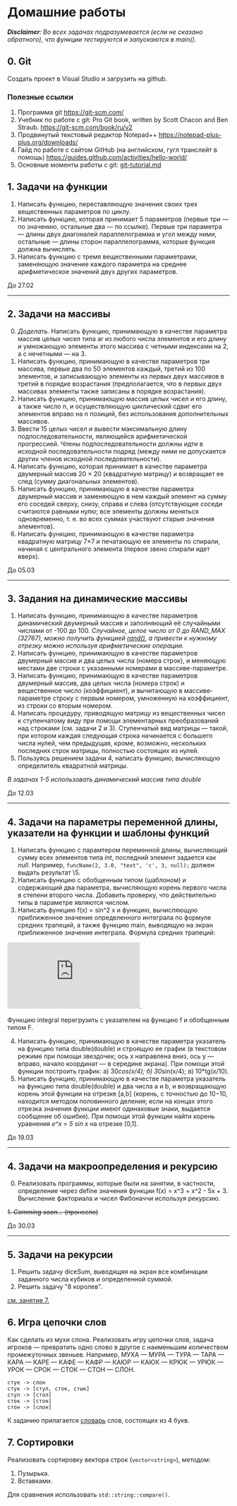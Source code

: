 # Домашние работы

***Disclaimer**: Во всех задачах подразумевается (если не сказано обратного), что функции тестируются и запускаются в main().*

## 0. Git
Создать проект в Visual Studio и загрузить на github.
### Полезные ссылки
1. Программа git https://git-scm.com/
2. Учебник по работе с git: Pro Git book, written by Scott Chacon and Ben Straub. https://git-scm.com/book/ru/v2
3. Продвинутый текстовый редактор Notepad++ https://notepad-plus-plus.org/downloads/
4. Гайд по работе с сайтом GitHub (на английском, гугл транслейт в помощь) https://guides.github.com/activities/hello-world/
5. Основные моменты работы с git: [git-tutorial.md](../master/git-tutorial.md)
## 1. Задачи на функции
1. Написать функцию, переставляющую значения своих трех вещественных параметров по циклу.
2. Написать функцию, которая принимает 5 параметров (первые три — по значению, остальные два — по ссылке).
Первые три параметра — длины двух диагоналей параллелограмма и угол между ними, остальные — длины сторон
параллелограмма, которые функция должна вычислять.
3. Написать функцию с тремя вещественными параметрами, заменяющую значение каждого параметра на среднее
арифметическое значений двух других параметров.

До 27.02

---

## 2. Задачи на массивы
0. *Доделать.* Написать функцию, принимающую в качестве параметра массив целых чисел типа ar из любого числа элементов и его длину и умножающую элементы этого массива с четными индексами на 2, а с нечетными — на 3.
1. Написать функцию, принимающую в качестве параметров три массива, первые два по 50 элементов каждый, третий из 100 элементов, и записывающую элементы из первых двух массивов в третий в порядке возрастания (предполагается, что в первых двух массивах элементы также записаны в порядке возрастания).
2. Написать функцию, принимающую массив целых чисел и его длину, а также число n, и осуществляющую циклический сдвиг его элементов вправо на n позиций, без использования дополнительных массивов.
3. Ввести 15 целых чисел и вывести максимальную длину подпоследовательности, являющейся арифметической прогрессией. Члены подпоследовательности должны идти в исходной последовательности подряд (между ними не допускается других членов исходной последовательности).
4. Написать функцию, которая принимает в качестве параметра двумерный массив 20 × 20 (квадратную матрицу) и возвращает ее след (сумму диагональных элементов).
5. Написать функцию, принимающую в качестве параметра двумерный массив и заменяющую в нем каждый элемент на сумму его соседей сверху, снизу, справа и слева (отсутствующие соседи считаются равными нулю; все элементы должны меняться одновременно, т. е. во всех суммах участвуют старые значения элементов).
6.  Написать функцию, принимающую в качестве параметра квадратную матрицу 7×7 и печатающую ее элементы по спирали, начиная с центрального элемента (первое звено спирали идет вверх).

До 05.03

---

## 3. Задания на динамические массивы
1. Написать функцию, принимающую в качестве параметров динамический двумерный массив и заполняющий её случайными числами от -100 до 100.
*Случайное, целое число от 0 до RAND_MAX (32767), можно получить функцией [rand\(\)](https://docs.microsoft.com/ru-ru/cpp/c-runtime-library/reference/rand?view=vs-2019), а привести к нужному отрезку можно используя арифметические операции.*
2. Написать функцию, принимающую в качестве параметров двумерный массив и два целых числа (номера строк), и меняющую местами две строки с указанными номерами в массиве-параметре.
3. Написать функцию, принимающую в качестве параметров двумерный массив, два целых числа (номера строк) и вещественное число (коэффициент), и вычитающую в массиве-параметре строку с первым номером, умноженную на коэффициент, из строки со вторым номером.
4. Написать процедуру, приводящую матрицу из вещественных чисел к ступенчатому виду при помощи элементарных преобразований над строками (см. задачи 2 и 3). Ступенчатый вид матрицы — такой, при котором каждая следующая строка начинается с большего числа нулей, чем предыдущая, кроме, возможно, нескольких последних строк матрицы, полностью состоящих из нулей.
5. Пользуясь решением задачи 4, написать функцию, вычисляющую определитель квадратной матрицы.

*В задачах 1-5 использовать динамический массив типа double*



До 12.03

---

## 4. Задачи на параметры переменной длины, указатели на функции и шаблоны функций
1. Написать функцию с парамтером переменной длины, вычисляющий сумму всех элементов типа *int*, последний элемент задается как *null*. Например, ```funcName(2, 3.0, "text", 'c', 3, null);``` должен выдать результат \5.
2. Написать функцию с обобщенным типом (шаблоном) и содержающий два параметра, вычисляющую корень первого числа в степени второго числа. Добавить проверку, что действительно типы в параметре являются числом.
3. Написать функцию f(x) = sin^2 x и функцию, вычисляющую приближенное значение определенного интеграла по формуле средних трапеций, а также функцию main, выводящую на экран приближенное значение интеграла.
Формула средних трапеций:

![Формула средних трапеций](https://latex.codecogs.com/gif.latex?%5Cint_a%5Eb%7Bf%28x%29dx%7D%20%5Capprox%20%5Cfrac%7Bb-a%7D%7B2n%7D%28f%28a%29&plus;2%20%5Ccdot%20%5Csum_%7Bi%3D1%7D%5E%7Bn-1%7Df%28a&plus;i%5Ccdot%5Cfrac%7Bb-a%7D%7Bn%7D%29&plus;f%28b%29%29%29 "Формула средних трапеций").

Функцию integral перегрузить с указателем на функцию f и обобщенным типом F.

4. Написать функцию, принимающую в качестве параметра указатель на функцию типа double(double) и строящую ее график (в текстовом режиме при помощи звездочек; ось x направлена вниз, ось y — вправо, начало координат — в середине экрана). При помощи этой функции построить график: а) 30*cos(x/4); б) 30*sin(x/4); в) 10*tg(x/10).
5.  Написать функцию, принимающую в качестве параметра указатель на функцию типа double(double) и два числа a и b, и возвращающую корень этой функции на отрезке [a,b] (корень, с точностью до 10−10, находится методом половинного деления; если на концах этого отрезка значения функции имеют одинаковые знаки, выдается сообщение об ошибке). При помощи этой функции найти корень уравнения *e^x = 5 sin x*
на отрезке [0,1].

До 19.03

---

## 4. Задачи на макроопределения и рекурсию
0. Реализовать программы, которые были на занятии, в частности, 
определение через define значения функции f(x) = x^3 + x^2 - 5x + 3.
Вычисление факториала и чисел Фибоначчи используя рекурсию.

~~1. *Comming soon...* (пронесло)~~


До 30.03

---


## 5. Задачи на рекурсии
1. Решить задачу diceSum, выводящяя на экран все комбинации заданного числа кубиков и определенной суммой.
2. Решить задачу "8 королев".

[см. занятие 7.](DistanceEducation/L5.md)

## 6. Игра цепочки слов
Как сделать из мухи слона. 
Реализовать игру цепочки слов, задача игроков — превратить одно слово в другое с наименьшим количеством промежуточных звеньев. 
Например, МУХА — МУРА — ТУРА — ТАРА — КАРА — КАРЕ — КАФЕ — КАФР — КАЮР — КАЮК — КРЮК — УРЮК — УРОК — СРОК — СТОК — СТОН — СЛОН.
```
стук -> слон
стук -> [стул, сток, стык]
стул -> [стол]
сток -> [стон]
стон -> [слон]
```

К заданию прилагается [словарь](../master/JavaLessonsProject/src/sem2/dict_len4.txt) слов, состоящих из 4 букв.


## 7. Сортировки
Реализовать сортировку вектора строк (`vector<string>`), методом:
1. Пузырька.
2. Вставками.

Для сравнения использовать `std::string::compare()`.